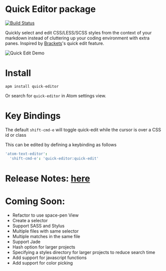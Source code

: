 # Quick Editor package
[![Build Status](https://travis-ci.org/Maushundb/quick-editor.svg?branch=master)](https://travis-ci.org/Maushundb/quick-editor)

Quickly select and edit CSS/LESS/SCSS styles from the context of your markdown instead of cluttering up your coding environment with extra panes.
Inspired by [Brackets](http://brackets.io/)'s quick edit feature.

![Quick Edit Demo](https://github.com/Maushundb/quick-editor/blob/master/quick-edit.gif?raw=true)

# Install
```
apm install quick-editor
```

Or search for <code>quick-editor</code> in Atom settings view.

# Key Bindings
The default <code>shift-cmd-e</code> will toggle quick-edit while the cursor is over a CSS id or class

This can be edited by defining a keybinding as follows

```coffee
'atom-text-editor':
  'shift-cmd-e': 'quick-editor:quick-edit'
```


# Release Notes: [here](./CHANGELOG.md)

# Coming Soon:
  * Refactor to use space-pen View
  * Create a selector
  * Support SASS and Stylus
  * Multiple files with same selector
  * Multiple matches in the same file
  * Support Jade
  * Hash option for larger projects
  * Specifying a styles directory for larger projects to reduce search time
  * Add support for javascript functions
  * Add support for color picking
